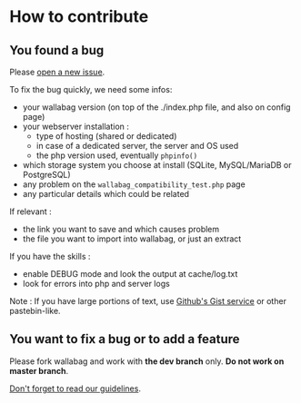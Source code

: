 # How to contribute

## You found a bug
Please [open a new issue](https://github.com/wallabag/wallabag/issues/new).

To fix the bug quickly, we need some infos:
* your wallabag version (on top of the ./index.php file, and also on config page)
* your webserver installation :
  * type of hosting (shared or dedicated)
  * in case of a dedicated server, the server and OS used
  * the php version used, eventually `phpinfo()`
* which storage system you choose at install (SQLite, MySQL/MariaDB or PostgreSQL)
* any problem on the `wallabag_compatibility_test.php` page
* any particular details which could be related


If relevant :
* the link you want to save and which causes problem
* the file you want to import into wallabag, or just an extract

If you have the skills :
* enable DEBUG mode and look the output at cache/log.txt
* look for errors into php and server logs

Note : If you have large portions of text, use [Github's Gist service](https://gist.github.com/) or other pastebin-like.

## You want to fix a bug or to add a feature
Please fork wallabag and work with **the dev branch** only. **Do not work on master branch**.

[Don't forget to read our guidelines](https://github.com/wallabag/wallabag/blob/dev/GUIDELINES.md).
